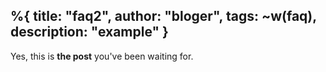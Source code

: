 %{  title: "faq2",
    author: "bloger",
    tags: ~w(faq),
    description: "example" }
---
Yes, this is **the post** you've been waiting for.

